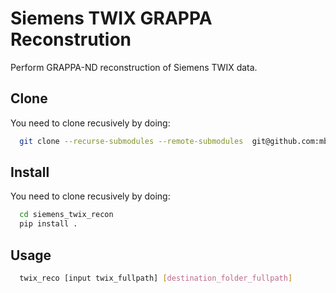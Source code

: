 # Siemens TWIX GRAPPA Reconstrution
Perform GRAPPA-ND reconstruction of Siemens TWIX data.

## Clone
You need to clone recusively by doing:
```bash
  git clone --recurse-submodules --remote-submodules  git@github.com:mbertrait/siemens_twix_grappa_recon.git
```

## Install
You need to clone recusively by doing:
```bash
  cd siemens_twix_recon
  pip install .
```

## Usage
```bash
  twix_reco [input twix_fullpath] [destination_folder_fullpath]
```
